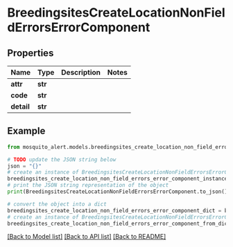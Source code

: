 # BreedingsitesCreateLocationNonFieldErrorsErrorComponent


## Properties

Name | Type | Description | Notes
------------ | ------------- | ------------- | -------------
**attr** | **str** |  | 
**code** | **str** |  | 
**detail** | **str** |  | 

## Example

```python
from mosquito_alert.models.breedingsites_create_location_non_field_errors_error_component import BreedingsitesCreateLocationNonFieldErrorsErrorComponent

# TODO update the JSON string below
json = "{}"
# create an instance of BreedingsitesCreateLocationNonFieldErrorsErrorComponent from a JSON string
breedingsites_create_location_non_field_errors_error_component_instance = BreedingsitesCreateLocationNonFieldErrorsErrorComponent.from_json(json)
# print the JSON string representation of the object
print(BreedingsitesCreateLocationNonFieldErrorsErrorComponent.to_json())

# convert the object into a dict
breedingsites_create_location_non_field_errors_error_component_dict = breedingsites_create_location_non_field_errors_error_component_instance.to_dict()
# create an instance of BreedingsitesCreateLocationNonFieldErrorsErrorComponent from a dict
breedingsites_create_location_non_field_errors_error_component_from_dict = BreedingsitesCreateLocationNonFieldErrorsErrorComponent.from_dict(breedingsites_create_location_non_field_errors_error_component_dict)
```
[[Back to Model list]](../README.md#documentation-for-models) [[Back to API list]](../README.md#documentation-for-api-endpoints) [[Back to README]](../README.md)


